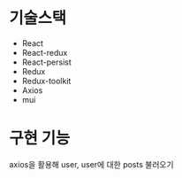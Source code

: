 # 기술스택
* React
* React-redux
* React-persist
* Redux
* Redux-toolkit
* Axios
* mui

# 구현 기능
axios을 활용해 user, user에 대한 posts 불러오기

